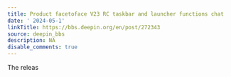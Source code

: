 ```yaml
---
title: Product facetoface V23 RC taskbar and launcher functions chat
date: ' 2024-05-1'
linkTitle: https://bbs.deepin.org/en/post/272343
source: deepin_bbs
description: NA
disable_comments: true
---
```

The releas
